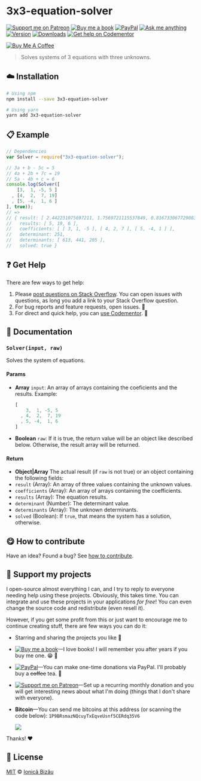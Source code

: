 <!-- Please do not edit this file. Edit the `blah` field in the `package.json` instead. If in doubt, open an issue. -->


















# 3x3-equation-solver

 [![Support me on Patreon][badge_patreon]][patreon] [![Buy me a book][badge_amazon]][amazon] [![PayPal][badge_paypal_donate]][paypal-donations] [![Ask me anything](https://img.shields.io/badge/ask%20me-anything-1abc9c.svg)](https://github.com/IonicaBizau/ama) [![Version](https://img.shields.io/npm/v/3x3-equation-solver.svg)](https://www.npmjs.com/package/3x3-equation-solver) [![Downloads](https://img.shields.io/npm/dt/3x3-equation-solver.svg)](https://www.npmjs.com/package/3x3-equation-solver) [![Get help on Codementor](https://cdn.codementor.io/badges/get_help_github.svg)](https://www.codementor.io/@johnnyb?utm_source=github&utm_medium=button&utm_term=johnnyb&utm_campaign=github)

<a href="https://www.buymeacoffee.com/H96WwChMy" target="_blank"><img src="https://www.buymeacoffee.com/assets/img/custom_images/yellow_img.png" alt="Buy Me A Coffee"></a>







> Solves systems of 3 equations with three unknowns.

















## :cloud: Installation

```sh
# Using npm
npm install --save 3x3-equation-solver

# Using yarn
yarn add 3x3-equation-solver
```













## :clipboard: Example



```js
// Dependencies
var Solver = require("3x3-equation-solver");

// 3a + b - 5c = 5
// 4a + 2b + 7c = 19
// 5a - 4b + c = 6
console.log(Solver([
    [3,  1, -5, 5 ]
  , [4,  2,  7, 19]
  , [5, -4,  1, 6 ]
], true));
// =>
// { result: [ 2.442231075697211, 1.7569721115537849, 0.8167330677290837 ],
//   results: [ 5, 19, 6 ],
//   coefficients: [ [ 3, 1, -5 ], [ 4, 2, 7 ], [ 5, -4, 1 ] ],
//   determinant: 251,
//   determinants: [ 613, 441, 205 ],
//   solved: true }
```












## :question: Get Help

There are few ways to get help:



 1. Please [post questions on Stack Overflow](https://stackoverflow.com/questions/ask). You can open issues with questions, as long you add a link to your Stack Overflow question.
 2. For bug reports and feature requests, open issues. :bug:
 3. For direct and quick help, you can [use Codementor](https://www.codementor.io/johnnyb). :rocket:







## :memo: Documentation


### `Solver(input, raw)`
Solves the system of equations.

#### Params

- **Array** `input`: An array of arrays containing the coeficients and the results. Example:
   ```js
   [
       3,  1, -5, 5
     , 4,  2,  7, 19
     , 5, -4,  1, 6
   ]
   ```
- **Boolean** `raw`: If it is true, the return value will be an object like described below. Otherwise, the result array will be returned.

#### Return
- **Object|Array** The actual result (if `raw` is not true) or an object containing the following fields:
 - `result` (Array): An array of three values containing the unknown values.
 - `coefficients` (Array): An array of arrays containing the coefficients.
 - `results` (Array): The equation results.
 - `determinant` (Number): The determinant value.
 - `determinants` (Array): The unknown determinants.
 - `solved` (Boolean): If `true`, that means the system has a solution, otherwise.














## :yum: How to contribute
Have an idea? Found a bug? See [how to contribute][contributing].


## :sparkling_heart: Support my projects
I open-source almost everything I can, and I try to reply to everyone needing help using these projects. Obviously,
this takes time. You can integrate and use these projects in your applications *for free*! You can even change the source code and redistribute (even resell it).

However, if you get some profit from this or just want to encourage me to continue creating stuff, there are few ways you can do it:


 - Starring and sharing the projects you like :rocket:
 - [![Buy me a book][badge_amazon]][amazon]—I love books! I will remember you after years if you buy me one. :grin: :book:
 - [![PayPal][badge_paypal]][paypal-donations]—You can make one-time donations via PayPal. I'll probably buy a ~~coffee~~ tea. :tea:
 - [![Support me on Patreon][badge_patreon]][patreon]—Set up a recurring monthly donation and you will get interesting news about what I'm doing (things that I don't share with everyone).
 - **Bitcoin**—You can send me bitcoins at this address (or scanning the code below): `1P9BRsmazNQcuyTxEqveUsnf5CERdq35V6`

    ![](https://i.imgur.com/z6OQI95.png)


Thanks! :heart:
























## :scroll: License

[MIT][license] © [Ionică Bizău][website]






[license]: /LICENSE
[website]: https://ionicabizau.net
[contributing]: /CONTRIBUTING.md
[docs]: /DOCUMENTATION.md
[badge_patreon]: https://ionicabizau.github.io/badges/patreon.svg
[badge_amazon]: https://ionicabizau.github.io/badges/amazon.svg
[badge_paypal]: https://ionicabizau.github.io/badges/paypal.svg
[badge_paypal_donate]: https://ionicabizau.github.io/badges/paypal_donate.svg
[patreon]: https://www.patreon.com/ionicabizau
[amazon]: http://amzn.eu/hRo9sIZ
[paypal-donations]: https://www.paypal.com/cgi-bin/webscr?cmd=_s-xclick&hosted_button_id=RVXDDLKKLQRJW

